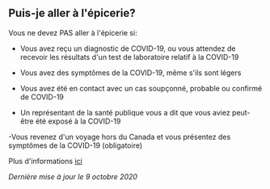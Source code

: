## Puis-je aller à l'épicerie?

Vous ne devez PAS aller à l'épicerie si:

- Vous avez reçu un diagnostic de COVID-19, ou vous attendez de recevoir les résultats d'un test de laboratoire relatif à la COVID-19

- Vous avez des symptômes de la COVID-19, même s'ils sont légers

- Vous avez été en contact avec un cas soupçonné, probable ou confirmé de COVID-19

- Un représentant de la santé publique vous a dit que vous aviez peut-être été exposé à la COVID-19

-Vous revenez d'un voyage hors du Canada et vous présentez des symptômes de la COVID-19 (obligatoire)

Plus d'informations [ici](https://www.canada.ca/fr/sante-publique/services/maladies/2019-nouveau-coronavirus/prevention-risques.html)

_Dernière mise à jour le 9 octobre 2020_
